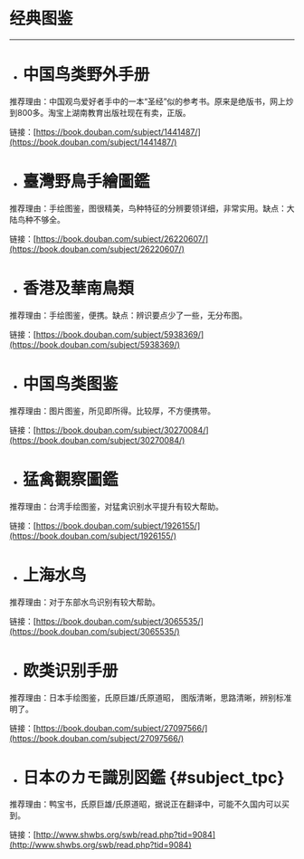 # 经典图鉴

---

* # 中国鸟类野外手册

推荐理由：中国观鸟爱好者手中的一本“圣经”似的参考书。原来是绝版书，网上炒到800多。淘宝上湖南教育出版社现在有卖，正版。

链接：[https://book.douban.com/subject/1441487/](https://book.douban.com/subject/1441487/)

* # 臺灣野鳥手繪圖鑑

推荐理由：手绘图鉴，图很精美，鸟种特征的分辨要领详细，非常实用。缺点：大陆鸟种不够全。

链接：[https://book.douban.com/subject/26220607/](https://book.douban.com/subject/26220607/)

* # 香港及華南鳥類

推荐理由：手绘图鉴，便携。缺点：辨识要点少了一些，无分布图。

链接：[https://book.douban.com/subject/5938369/](https://book.douban.com/subject/5938369/)

* # 中国鸟类图鉴

推荐理由：图片图鉴，所见即所得。比较厚，不方便携带。

链接：[https://book.douban.com/subject/30270084/](https://book.douban.com/subject/30270084/)

* # 猛禽觀察圖鑑

推荐理由：台湾手绘图鉴，对猛禽识别水平提升有较大帮助。

链接：[https://book.douban.com/subject/1926155/](https://book.douban.com/subject/1926155/)

* # 上海水鸟

推荐理由：对于东部水鸟识别有较大帮助。

链接：[https://book.douban.com/subject/3065535/](https://book.douban.com/subject/3065535/)

* # 欧类识别手册

推荐理由：日本手绘图鉴，氏原巨雄/氏原道昭， 图版清晰，思路清晰，辨别标准明了。

链接：[https://book.douban.com/subject/27097566/](https://book.douban.com/subject/27097566/)

* # 日本のカモ識別図鑑 {#subject_tpc}

推荐理由：鸭宝书，氏原巨雄/氏原道昭，据说正在翻译中，可能不久国内可以买到。

链接：[http://www.shwbs.org/swb/read.php?tid=9084](http://www.shwbs.org/swb/read.php?tid=9084)

